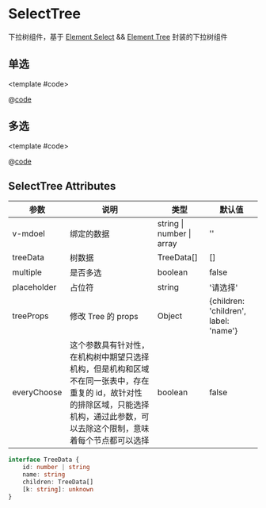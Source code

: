 # SelectTree

下拉树组件，基于 [Element Select](https://element-plus.gitee.io/#/zh-CN/component/select) && [Element Tree](https://element-plus.gitee.io/#/zh-CN/component/tree) 封装的下拉树组件

## 单选

<demo-block>

<SelectTree-demo1 />

<template #code>

@[code](@demoroot/SelectTree/demo1.vue)

</template>

</demo-block>

## 多选

<demo-block>

<SelectTree-demo2 />

<template #code>

@[code](@demoroot/SelectTree/demo2.vue)

</template>

</demo-block>

## SelectTree Attributes

参数|说明|类型|默认值
-----|-----|-----|-----
v-mdoel | 绑定的数据 | string \| number \| array | ''
treeData | 树数据 | TreeData[] | []
multiple | 是否多选 | boolean | false
placeholder | 占位符 | string | '请选择'
treeProps | 修改 Tree 的 props | Object | {children: 'children', label: 'name'}
everyChoose | 这个参数具有针对性，在机构树中期望只选择机构，但是机构和区域不在同一张表中，存在重复的 id，故针对性的排除区域，只能选择机构，通过此参数，可以去除这个限制，意味着每个节点都可以选择 | boolean | false

```ts
interface TreeData {
    id: number | string
    name: string
    children: TreeData[]
    [k: string]: unknown
}
```
